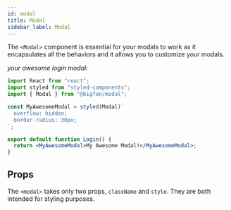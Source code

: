 ```yaml
---
id: modal
title: Modal
sidebar_label: Modal
---
```


The `<Modal>` component is essential for your modals to work as it encapsulates all the behaviors and it allows you to customize your modals.

_your awesome login modal:_

```jsx
import React from "react";
import styled from "styled-components";
import { Modal } from "@bigfan/modal";

const MyAwesomeModal = styled(Modal)`
  overflow: hidden;
  border-radius: 30px;
`;

export default function Login() {
  return <MyAwesomeModal>My Awesome Modal!</MyAwesomeModal>;
}
```

## Props

The `<modal>` takes only two props, `className` and `style`. They are both intended for styling purposes.
